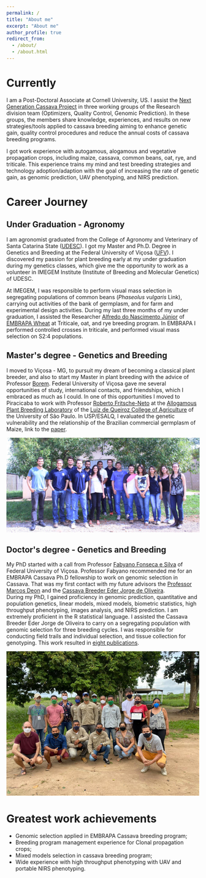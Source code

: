 ```yaml
---
permalink: /
title: "About me"
excerpt: "About me"
author_profile: true
redirect_from: 
  - /about/
  - /about.html
---
```


Currently
=========

I am a Post-Doctoral Associate at Cornell University, US. I assist the [Next Generation Cassava Project](https://www.nextgencassava.org/) in three working groups of the Research division team (Optimizers, Quality Control, Genomic Prediction). In these groups, the members share knowledge, experiences, and results on new strategies/tools applied to cassava breeding aiming to enhance genetic gain, quality control procedures and reduce the annual costs of cassava breeding programs.

I got work experience with autogamous, alogamous and vegetative propagation crops, including maize, cassava, common beans, oat, rye, and triticale. This experience trains my mind and test breeding strategies and technology adoption/adaption with the goal of increasing the rate of genetic gain, as genomic prediction, UAV phenotyping, and NIRS prediction.


Career Journey
=============

## Under Graduation - Agronomy

I am agronomist graduated from the College of Agronomy and Veterinary of Santa Catarina State ([UDESC](https://www.udesc.br/cav)). I got my Master and Ph.D. Degree in Genetics and Breeding at the Federal University of Viçosa ([UFV](http://www.posgenetica.ufv.br/eng/)). I discovered my passion for plant breeding early at my under graduation during my genetics classes, which give me the opportunity to work as a volunteer in IMEGEM Institute (Institute of Breeding and Molecular Genetics) of UDESC.

At IMEGEM, I was responsible to perform visual mass selection in segregating populations of common beans (*Phaseolus vulgaris* Link), carrying out activities of the bank of germplasm, and for farm and experimental design activities. During my last three months of my under graduation, I assisted the Researcher [Alfredo do Nascimento Júnior](https://www.embrapa.br/en/team/-/empregado/298803/alfredo-do-nascimento-junior) of [EMBRAPA Wheat](https://www.embrapa.br/en/trigo) at Triticale, oat, and rye breeding program. In EMBRAPA I performed controlled crosses in triticale, and performed visual mass selection on S2:4 populations.

## Master's degree - Genetics and Breeding

I moved to Viçosa - MG, to pursuit my dream of becoming a classical plant breeder, and also to start my Master in plant breeding with the advice of Professor [Borem](https://scholar.google.com/citations?hl=en&user=BdgRweoAAAAJ&view_op=list_works&sortby=pubdate). Federal University of Viçosa gave me several opportunities of study, international contacts, and friendships, which I embraced as much as I could. In one of this opportunities I moved to Piracicaba to work with Professor [Roberto Fritsche-Neto](https://www.irri.org/about-us/our-people/roberto-fritsche-neto) at the [Allogamous Plant Breeding Laboratory](http://www.genetica.esalq.usp.br/alogamas/) of the [Luiz de Queiroz College of Agriculture](http://www.en.esalq.usp.br/) of the University of São Paulo. In USP/ESALQ, I evaluated the genetic vulnerability and the relationship of the Brazilian commercial germplasm of Maize, link to the [paper](https://journals.plos.org/plosone/article?id=10.1371/journal.pone.0163739).

![Dream Allogamous Team](images/AllogamousGoldTeam.jpeg)

## Doctor's degree - Genetics and Breeding

My PhD started with a call from Professor [Fabyano Fonseca e Silva](https://scholar.google.com/citations?hl=en&user=m6Hpm9MAAAAJ&view_op=list_works&sortby=pubdate) of Federal University of Viçosa. Professor Fabyano recommended me for an EMBRAPA Cassava Ph.D fellowship to work on genomic selection in Cassava. That was my first contact with my future advisors the [Professor Marcos Deon](https://scholar.google.com/citations?hl=en&user=EUtQSmoAAAAJ&view_op=list_works&sortby=pubdate) and the [Cassava Breeder Eder Jorge de Oliveira](https://scholar.google.com.br/citations?hl=pt-BR&user=qbtp4pMAAAAJ&view_op=list_works&sortby=pubdate).  
During my PhD, I gained proficiency in genomic prediction, quantitative and population genetics, linear models, mixed models, biometric statistics, high throughput phenotyping, images analysis, and NIRS prediction. I am extremely proficient in the R statistical language. I assisted the Cassava Breeder Eder Jorge de Oliveira to carry on a segregating population with genomic selection for three breeding cycles. I was responsible for conducting field trails and individual selection, and tissue collection for genotyping. This work resulted in [eight publications](https://lucianorogerio.github.io/publications/).


![Cassava Breeding Team](images/EquipeMandioca.png)

Greatest work achievements
===========================

 - Genomic selection applied in EMBRAPA Cassava breeding program;
 - Breeding program management experience for Clonal propagation crops;
 - Mixed models selection in cassava breeding program;
 - Wide experience with high throughput phenotyping with UAV and portable NIRS phenotyping.

